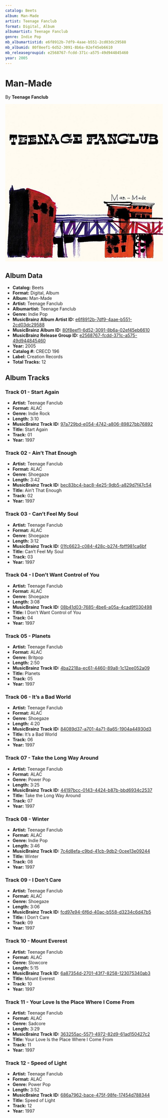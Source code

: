 ```yaml
---
catalog: Beets
album: Man-Made
artist: Teenage Fanclub
format: Digital, Album
albumartist: Teenage Fanclub
genre: Indie Pop
mb_albumartistid: e6f8912b-7df9-4aae-b551-2cd03dc29588
mb_albumid: 80f8eef1-6d52-3091-8b6a-02ef45eb6610
mb_releasegroupid: e2568767-fcdd-371c-a575-49d944845460
year: 2005
---
```


# Man-Made

By **Teenage Fanclub**

![](../../assets/beetscovers/Teenage_Fanclub-Man-Made.jpg)

## Album Data

- **Catalog:** Beets
- **Format:** Digital, Album
- **Album:** Man-Made
- **Artist:** Teenage Fanclub
- **Albumartist:** Teenage Fanclub
- **Genre:** Indie Pop
- **MusicBrainz Album Artist ID:** [e6f8912b-7df9-4aae-b551-2cd03dc29588](https://musicbrainz.org/artist/e6f8912b-7df9-4aae-b551-2cd03dc29588)
- **MusicBrainz Album ID:** [80f8eef1-6d52-3091-8b6a-02ef45eb6610](https://musicbrainz.org/release/80f8eef1-6d52-3091-8b6a-02ef45eb6610)
- **MusicBrainz Release Group ID:** [e2568767-fcdd-371c-a575-49d944845460](https://musicbrainz.org/release-group/e2568767-fcdd-371c-a575-49d944845460)
- **Year:** 2005
- **Catalog #:** CRECD 196
- **Label:** Creation Records
- **Total Tracks:** 12

## Album Tracks

### Track 01 - Start Again

- **Artist:** Teenage Fanclub
- **Format:** ALAC
- **Genre:** Indie Rock
- **Length:** 3:10
- **MusicBrainz Track ID:** [97a729bd-e054-4742-a806-89827bb76892](https://musicbrainz.org/recording/97a729bd-e054-4742-a806-89827bb76892)
- **Title:** Start Again
- **Track:** 01
- **Year:** 1997

### Track 02 - Ain’t That Enough

- **Artist:** Teenage Fanclub
- **Format:** ALAC
- **Genre:** Shoegaze
- **Length:** 3:42
- **MusicBrainz Track ID:** [bec83bc4-bac8-4e25-9db5-a829d7f47c54](https://musicbrainz.org/recording/bec83bc4-bac8-4e25-9db5-a829d7f47c54)
- **Title:** Ain’t That Enough
- **Track:** 02
- **Year:** 1997

### Track 03 - Can’t Feel My Soul

- **Artist:** Teenage Fanclub
- **Format:** ALAC
- **Genre:** Shoegaze
- **Length:** 3:12
- **MusicBrainz Track ID:** [01fc6623-c084-428c-b274-fbff981ca6bf](https://musicbrainz.org/recording/01fc6623-c084-428c-b274-fbff981ca6bf)
- **Title:** Can’t Feel My Soul
- **Track:** 03
- **Year:** 1997

### Track 04 - I Don’t Want Control of You

- **Artist:** Teenage Fanclub
- **Format:** ALAC
- **Genre:** Shoegaze
- **Length:** 3:08
- **MusicBrainz Track ID:** [08b41d03-7685-4be6-a05a-4cad9f030498](https://musicbrainz.org/recording/08b41d03-7685-4be6-a05a-4cad9f030498)
- **Title:** I Don’t Want Control of You
- **Track:** 04
- **Year:** 1997

### Track 05 - Planets

- **Artist:** Teenage Fanclub
- **Format:** ALAC
- **Genre:** Britpop
- **Length:** 2:50
- **MusicBrainz Track ID:** [4ba2218a-ec61-4460-89a8-1c12ee052a09](https://musicbrainz.org/recording/4ba2218a-ec61-4460-89a8-1c12ee052a09)
- **Title:** Planets
- **Track:** 05
- **Year:** 1997

### Track 06 - It’s a Bad World

- **Artist:** Teenage Fanclub
- **Format:** ALAC
- **Genre:** Shoegaze
- **Length:** 4:20
- **MusicBrainz Track ID:** [84089d37-a701-4a71-8a65-1904a44930d3](https://musicbrainz.org/recording/84089d37-a701-4a71-8a65-1904a44930d3)
- **Title:** It’s a Bad World
- **Track:** 06
- **Year:** 1997

### Track 07 - Take the Long Way Around

- **Artist:** Teenage Fanclub
- **Format:** ALAC
- **Genre:** Power Pop
- **Length:** 3:25
- **MusicBrainz Track ID:** [44197bcc-0143-4424-b87b-bbd6934c2537](https://musicbrainz.org/recording/44197bcc-0143-4424-b87b-bbd6934c2537)
- **Title:** Take the Long Way Around
- **Track:** 07
- **Year:** 1997

### Track 08 - Winter

- **Artist:** Teenage Fanclub
- **Format:** ALAC
- **Genre:** Indie Pop
- **Length:** 3:46
- **MusicBrainz Track ID:** [7c4d8efa-c9bd-41cb-9db2-0cee13e09244](https://musicbrainz.org/recording/7c4d8efa-c9bd-41cb-9db2-0cee13e09244)
- **Title:** Winter
- **Track:** 08
- **Year:** 1997

### Track 09 - I Don’t Care

- **Artist:** Teenage Fanclub
- **Format:** ALAC
- **Genre:** Shoegaze
- **Length:** 3:06
- **MusicBrainz Track ID:** [fcd97e94-6f6d-40ac-b558-d3234c6d47b5](https://musicbrainz.org/recording/fcd97e94-6f6d-40ac-b558-d3234c6d47b5)
- **Title:** I Don’t Care
- **Track:** 09
- **Year:** 1997

### Track 10 - Mount Everest

- **Artist:** Teenage Fanclub
- **Format:** ALAC
- **Genre:** Slowcore
- **Length:** 5:15
- **MusicBrainz Track ID:** [6a87354d-2701-43f7-8258-123075340ab3](https://musicbrainz.org/recording/6a87354d-2701-43f7-8258-123075340ab3)
- **Title:** Mount Everest
- **Track:** 10
- **Year:** 1997

### Track 11 - Your Love Is the Place Where I Come From

- **Artist:** Teenage Fanclub
- **Format:** ALAC
- **Genre:** Sadcore
- **Length:** 3:29
- **MusicBrainz Track ID:** [363255ac-5571-4972-82d9-61ad150427c2](https://musicbrainz.org/recording/363255ac-5571-4972-82d9-61ad150427c2)
- **Title:** Your Love Is the Place Where I Come From
- **Track:** 11
- **Year:** 1997

### Track 12 - Speed of Light

- **Artist:** Teenage Fanclub
- **Format:** ALAC
- **Genre:** Power Pop
- **Length:** 3:52
- **MusicBrainz Track ID:** [686a7962-bace-475f-98fe-17454d788344](https://musicbrainz.org/recording/686a7962-bace-475f-98fe-17454d788344)
- **Title:** Speed of Light
- **Track:** 12
- **Year:** 1997

